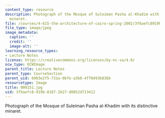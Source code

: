 ```yaml
---
content_type: resource
description: Photograph of the Mosque of Suleiman Pasha al-Khadim with its distinctive
  minaret.
file: /courses/4-615-the-architecture-of-cairo-spring-2002/3f6aefc8919b01872627d0052d713412_000151.jpg
file_type: image/jpeg
image_metadata:
  caption: ''
  credit: ''
  image-alt: ''
learning_resource_types:
- Lecture Notes
license: https://creativecommons.org/licenses/by-nc-sa/4.0/
ocw_type: OCWImage
parent_title: Lecture Notes
parent_type: CourseSection
parent_uid: 6903e2f5-731a-0bfe-a3b8-4ff0493b836b
resourcetype: Image
title: 000151.jpg
uid: 3f6aefc8-919b-0187-2627-d0052d713412
---
```

Photograph of the Mosque of Suleiman Pasha al-Khadim with its distinctive minaret.